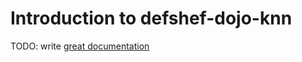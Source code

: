 # Introduction to defshef-dojo-knn

TODO: write [great documentation](http://jacobian.org/writing/what-to-write/)
